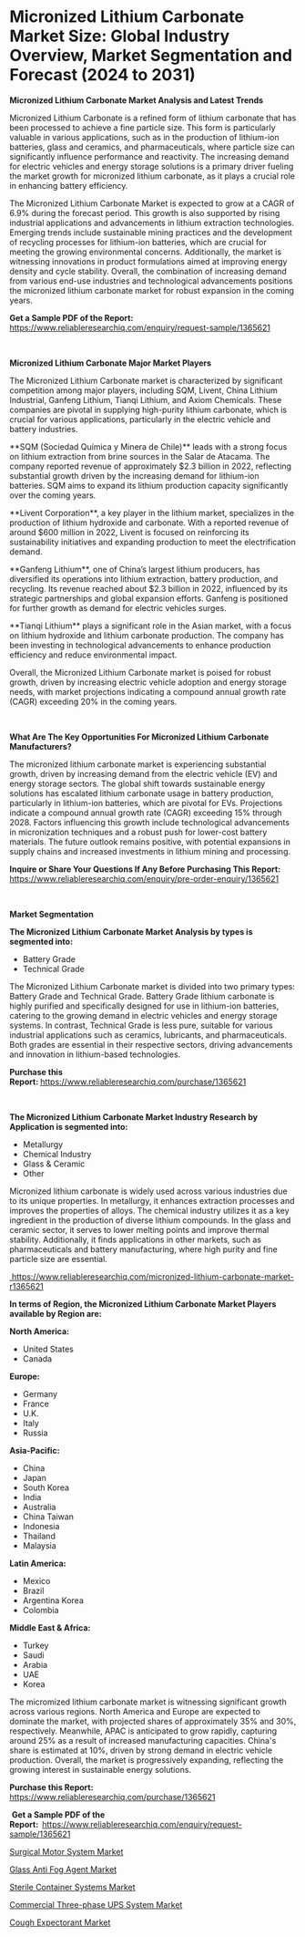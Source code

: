 <p><h1>Micronized Lithium Carbonate Market Size: Global Industry Overview, Market Segmentation and Forecast (2024 to 2031)</h1></p><p><strong>Micronized Lithium Carbonate Market Analysis and Latest Trends</strong></p>
<p><p>Micronized Lithium Carbonate is a refined form of lithium carbonate that has been processed to achieve a fine particle size. This form is particularly valuable in various applications, such as in the production of lithium-ion batteries, glass and ceramics, and pharmaceuticals, where particle size can significantly influence performance and reactivity. The increasing demand for electric vehicles and energy storage solutions is a primary driver fueling the market growth for micronized lithium carbonate, as it plays a crucial role in enhancing battery efficiency.</p><p>The Micronized Lithium Carbonate Market is expected to grow at a CAGR of 6.9% during the forecast period. This growth is also supported by rising industrial applications and advancements in lithium extraction technologies. Emerging trends include sustainable mining practices and the development of recycling processes for lithium-ion batteries, which are crucial for meeting the growing environmental concerns. Additionally, the market is witnessing innovations in product formulations aimed at improving energy density and cycle stability. Overall, the combination of increasing demand from various end-use industries and technological advancements positions the micronized lithium carbonate market for robust expansion in the coming years.</p></p>
<p><strong>Get a Sample PDF of the Report:&nbsp;</strong> <a href="https://www.reliableresearchiq.com/enquiry/request-sample/1365621?utm_campaign=1847&utm_medium=2&utm_source=Github&utm_content=ia&utm_term=06122024&utm_id=micronized-lithium-carbonate">https://www.reliableresearchiq.com/enquiry/request-sample/1365621</a></p>
<p>&nbsp;</p>
<p><strong>Micronized Lithium Carbonate Major Market Players</strong></p>
<p><p>The Micronized Lithium Carbonate market is characterized by significant competition among major players, including SQM, Livent, China Lithium Industrial, Ganfeng Lithium, Tianqi Lithium, and Axiom Chemicals. These companies are pivotal in supplying high-purity lithium carbonate, which is crucial for various applications, particularly in the electric vehicle and battery industries.</p><p>**SQM (Sociedad Química y Minera de Chile)** leads with a strong focus on lithium extraction from brine sources in the Salar de Atacama. The company reported revenue of approximately $2.3 billion in 2022, reflecting substantial growth driven by the increasing demand for lithium-ion batteries. SQM aims to expand its lithium production capacity significantly over the coming years.</p><p>**Livent Corporation**, a key player in the lithium market, specializes in the production of lithium hydroxide and carbonate. With a reported revenue of around $600 million in 2022, Livent is focused on reinforcing its sustainability initiatives and expanding production to meet the electrification demand.</p><p>**Ganfeng Lithium**, one of China’s largest lithium producers, has diversified its operations into lithium extraction, battery production, and recycling. Its revenue reached about $2.3 billion in 2022, influenced by its strategic partnerships and global expansion efforts. Ganfeng is positioned for further growth as demand for electric vehicles surges.</p><p>**Tianqi Lithium** plays a significant role in the Asian market, with a focus on lithium hydroxide and lithium carbonate production. The company has been investing in technological advancements to enhance production efficiency and reduce environmental impact.</p><p>Overall, the Micronized Lithium Carbonate market is poised for robust growth, driven by increasing electric vehicle adoption and energy storage needs, with market projections indicating a compound annual growth rate (CAGR) exceeding 20% in the coming years.</p></p>
<p>&nbsp;</p>
<p><strong>What Are The Key Opportunities For Micronized Lithium Carbonate Manufacturers?</strong></p>
<p><p>The micrоnized lithium carbonate market is experiencing substantial growth, driven by increasing demand from the electric vehicle (EV) and energy storage sectors. The global shift towards sustainable energy solutions has escalated lithium carbonate usage in battery production, particularly in lithium-ion batteries, which are pivotal for EVs. Projections indicate a compound annual growth rate (CAGR) exceeding 15% through 2028. Factors influencing this growth include technological advancements in micronization techniques and a robust push for lower-cost battery materials. The future outlook remains positive, with potential expansions in supply chains and increased investments in lithium mining and processing.</p></p>
<p><strong>Inquire or Share Your Questions If Any Before Purchasing This Report:</strong> <a href="https://www.reliableresearchiq.com/enquiry/pre-order-enquiry/1365621?utm_campaign=1847&utm_medium=2&utm_source=Github&utm_content=ia&utm_term=06122024&utm_id=micronized-lithium-carbonate">https://www.reliableresearchiq.com/enquiry/pre-order-enquiry/1365621</a></p>
<p>&nbsp;</p>
<p><strong>Market Segmentation</strong></p>
<p><strong>The Micronized Lithium Carbonate Market Analysis by types is segmented into:</strong></p>
<p><ul><li>Battery Grade</li><li>Technical Grade</li></ul></p>
<p><p>The Micronized Lithium Carbonate market is divided into two primary types: Battery Grade and Technical Grade. Battery Grade lithium carbonate is highly purified and specifically designed for use in lithium-ion batteries, catering to the growing demand in electric vehicles and energy storage systems. In contrast, Technical Grade is less pure, suitable for various industrial applications such as ceramics, lubricants, and pharmaceuticals. Both grades are essential in their respective sectors, driving advancements and innovation in lithium-based technologies.</p></p>
<p><strong>Purchase this Report:&nbsp;</strong><a href="https://www.reliableresearchiq.com/purchase/1365621?utm_campaign=1847&utm_medium=2&utm_source=Github&utm_content=ia&utm_term=06122024&utm_id=micronized-lithium-carbonate">https://www.reliableresearchiq.com/purchase/1365621</a></p>
<p>&nbsp;</p>
<p><strong>The Micronized Lithium Carbonate Market Industry Research by Application is segmented into:</strong></p>
<p><ul><li>Metallurgy</li><li>Chemical Industry</li><li>Glass & Ceramic</li><li>Other</li></ul></p>
<p><p>Micronized lithium carbonate is widely used across various industries due to its unique properties. In metallurgy, it enhances extraction processes and improves the properties of alloys. The chemical industry utilizes it as a key ingredient in the production of diverse lithium compounds. In the glass and ceramic sector, it serves to lower melting points and improve thermal stability. Additionally, it finds applications in other markets, such as pharmaceuticals and battery manufacturing, where high purity and fine particle size are essential.</p></p>
<p><a href="https://www.reliableresearchiq.com/micronized-lithium-carbonate-market-r1365621?utm_campaign=1847&utm_medium=2&utm_source=Github&utm_content=ia&utm_term=06122024&utm_id=micronized-lithium-carbonate">&nbsp;https://www.reliableresearchiq.com/micronized-lithium-carbonate-market-r1365621</a></p>
<p><strong>In terms of Region, the Micronized Lithium Carbonate Market Players available by Region are:</strong></p>
<p>
    <p> <strong> North America: </strong>
        <ul>
            <li>United States</li>
            <li>Canada</li>
        </ul>
        </p> 
    <p> <strong> Europe: </strong>
        <ul>
            <li>Germany</li>
            <li>France</li>
            <li>U.K.</li>
            <li>Italy</li>
            <li>Russia</li>
        </ul>
        </p> 
    <p> <strong> Asia-Pacific: </strong>
        <ul>
            <li>China</li>
            <li>Japan</li>
            <li>South Korea</li>
            <li>India</li>
            <li>Australia</li>
            <li>China Taiwan</li>
            <li>Indonesia</li>
            <li>Thailand</li>
            <li>Malaysia</li>
        </ul>
        </p> 
    <p> <strong> Latin America: </strong>
        <ul>
            <li>Mexico</li>
            <li>Brazil</li>
            <li>Argentina Korea</li>
            <li>Colombia</li>
        </ul>
        </p> 
    <p> <strong> Middle East & Africa: </strong>
        <ul>
            <li>Turkey</li>
            <li>Saudi</li>
            <li>Arabia</li>
            <li>UAE</li>
            <li>Korea</li>
        </ul>
    </p>
    </p>
<p><p>The micromized lithium carbonate market is witnessing significant growth across various regions. North America and Europe are expected to dominate the market, with projected shares of approximately 35% and 30%, respectively. Meanwhile, APAC is anticipated to grow rapidly, capturing around 25% as a result of increased manufacturing capacities. China's share is estimated at 10%, driven by strong demand in electric vehicle production. Overall, the market is progressively expanding, reflecting the growing interest in sustainable energy solutions.</p></p>
<p><strong>Purchase this Report: </strong><a href="https://www.reliableresearchiq.com/purchase/1365621?utm_campaign=1847&utm_medium=2&utm_source=Github&utm_content=ia&utm_term=06122024&utm_id=micronized-lithium-carbonate">https://www.reliableresearchiq.com/purchase/1365621</a></p>
<p>&nbsp;<strong>Get a Sample PDF of the Report:&nbsp;&nbsp;</strong><a href="https://www.reliableresearchiq.com/enquiry/request-sample/1365621?utm_campaign=1847&utm_medium=2&utm_source=Github&utm_content=ia&utm_term=06122024&utm_id=micronized-lithium-carbonate">https://www.reliableresearchiq.com/enquiry/request-sample/1365621</a></p>
<p><strong></strong></p>
<p><p><a href="https://www.linkedin.com/pulse/market-report-covering-surgical-motor-systemmarket-9a3ee?utm_campaign=1847&utm_medium=2&utm_source=Github&utm_content=ia&utm_term=06122024&utm_id=micronized-lithium-carbonate">Surgical Motor System Market</a></p><p><a href="https://issuu.com/reportprime-2/docs/glass-anti-fog-agent-market-size-2030.pptx?utm_campaign=1847&utm_medium=2&utm_source=Github&utm_content=ia&utm_term=06122024&utm_id=micronized-lithium-carbonate">Glass Anti Fog Agent Market</a></p><p><a href="https://www.linkedin.com/pulse/projected-revenue-market-growth-sterile-container-4svhe?utm_campaign=1847&utm_medium=2&utm_source=Github&utm_content=ia&utm_term=06122024&utm_id=micronized-lithium-carbonate">Sterile Container Systems Market</a></p><p><a href="https://issuu.com/reportprime-2/docs/commercial-three-phase-ups-system-market-size-2030?utm_campaign=1847&utm_medium=2&utm_source=Github&utm_content=ia&utm_term=06122024&utm_id=micronized-lithium-carbonate">Commercial Three-phase UPS System Market</a></p><p><a href="https://www.linkedin.com/pulse/market-demand-revenue-analysis-cough-expectorant-projected-hgyae?utm_campaign=1847&utm_medium=2&utm_source=Github&utm_content=ia&utm_term=06122024&utm_id=micronized-lithium-carbonate">Cough Expectorant Market</a></p></p>